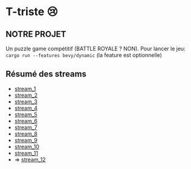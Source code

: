 # T-triste :cry:

## NOTRE PROJET

Un puzzle game compétitif (BATTLE ROYALE ? NON). Pour lancer le jeu: `cargo run --features bevy/dynamic` (la feature est
optionnelle)

## Résumé des streams

* [stream_1](readmes/stream_1.md)
* [stream_2](readmes/stream_2.md)
* [stream_3](readmes/stream_3.md)
* [stream_4](readmes/stream_4.md)
* [stream_5](readmes/stream_5.md)
* [stream_6](readmes/stream_6.md)
* [stream_7](readmes/stream_7.md)
* [stream_8](readmes/stream_8.md)
* [stream_9](readmes/stream_9.md)
* [stream_10](readmes/stream_10.md)
* [stream_11](readmes/stream_11.md)
* => [stream_12](readmes/stream_12.md)
